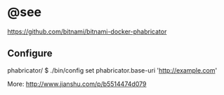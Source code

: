 # @see

https://github.com/bitnami/bitnami-docker-phabricator

## Configure

phabricator/ $ ./bin/config set phabricator.base-uri 'http://example.com'

More: http://www.jianshu.com/p/b5514474d079
